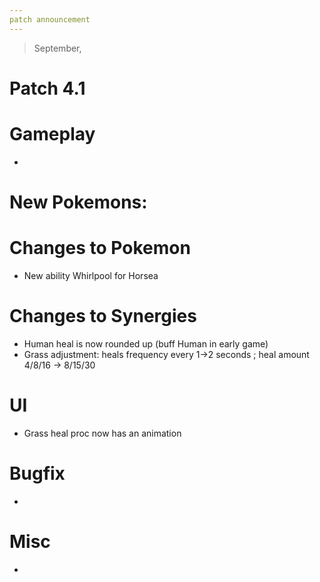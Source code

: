 ```yaml
---
patch announcement
---
```


> September,

# Patch 4.1

# Gameplay

-

# New Pokemons:

# Changes to Pokemon

- New ability Whirlpool for Horsea

# Changes to Synergies

- Human heal is now rounded up (buff Human in early game)
- Grass adjustment: heals frequency every 1→2 seconds ; heal amount 4/8/16 → 8/15/30

# UI

- Grass heal proc now has an animation

# Bugfix

-

# Misc

-
